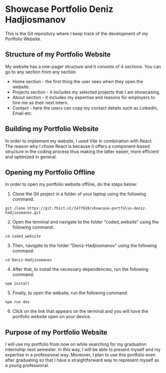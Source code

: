 # Showcase Portfolio Deniz Hadjiosmanov

This is the Git repository where I keep track of the development of my Portfolio Website.

## Structure of my Portfolio Website

My website has a one-pager structure and it consists of 4 sections. You can go to any section from any section

- Home section - the first thing the user sees when they open the website.
- Projects section - it includes my selected projects that I am showcasing.
- About section - it includes my expertise and reasons for employers to hire me as their next intern.
- Contact - here the users can copy my contact details such as LinkedIn, Email etc.

## Building my Portfolio Website

In order to implement my website, I used Vite in combination with React. The reason why I chose React is because it offers a component-based structure in the coding process thus making the latter easier, more efficient and optimized in general.

## Opening my Portfolio Offline

In order to open my portfolio website offline, do the steps below:

1. Clone the Git project in a folder of your laptop using the following command:

```
git clone https://git.fhict.nl/I477928/showcase-portfolio-deniz-hadjiosmanov.git
```
2. Open the terminal and navigate to the folder "coded_website" using the following command:

```
cd coded_website
```

3. Then, navigate to the folder "Deniz-Hadjiosmanov" using the following command:

```
cd Deniz-Hadjiosmanov
```
4. After that, to install the necessary dependencies, run the following command:

```
npm install
```

5. Finally, to open the website, run the following command:

```
npm run dev
```
6. Click on the link that appears on the terminal and you will have the portfolio website open on your device.


## Purpose of my Portfolio Website

I will use my portfolio from now on while searching for my graduation internship next semester. In this way, I will be able to present myself and my expertise in a professional way. Moreover, I plan to use this portfolio even after graduating so that I have a straightforward way to represent myself as a young professional.
